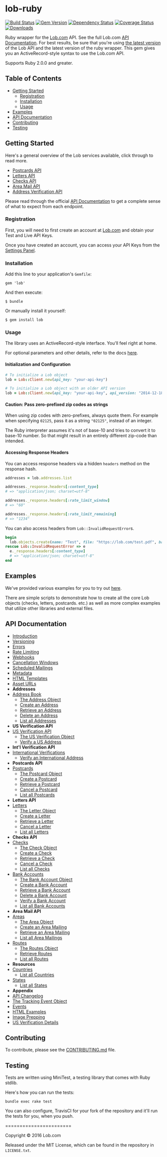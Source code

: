 # lob-ruby

[![Build Status](https://travis-ci.org/lob/lob-ruby.svg?branch=master)](https://travis-ci.org/lob/lob-ruby)
[![Gem Version](https://badge.fury.io/rb/lob.svg)](http://badge.fury.io/rb/lob)
[![Dependency Status](https://gemnasium.com/lob/lob-ruby.svg)](https://gemnasium.com/lob/lob-ruby)
[![Coverage Status](https://coveralls.io/repos/lob/lob-ruby/badge.svg?branch=master)](https://coveralls.io/r/lob/lob-ruby?branch=master)
[![Downloads](http://ruby-gem-downloads-badge.herokuapp.com/lob?color=green&type=total)](https://rubygems.org/gems/lob)

Ruby wrapper for the [Lob.com](http://lob.com) API. See the full Lob.com [API Documentation](https://lob.com/docs/ruby).  For best results, be sure that you're using [the latest version](https://lob.com/docs/ruby#version) of the Lob API and the latest version of the ruby wrapper. This gem gives you an ActiveRecord-style syntax to use the Lob.com API.

Supports Ruby 2.0.0 and greater.

## Table of Contents

- [Getting Started](#getting-started)
  - [Registration](#registration)
  - [Installation](#installation)
  - [Usage](#usage)
- [Examples](#examples)
- [API Documentation](#api-documentation)
- [Contributing](#contributing)
- [Testing](#testing)

## Getting Started

Here's a general overview of the Lob services available, click through to read more.

- [Postcards API](https://lob.com/services/postcards)
- [Letters API](https://lob.com/services/letters)
- [Checks API](https://lob.com/services/checks)
- [Area Mail API](https://lob.com/services/area)
- [Address Verification API](https://lob.com/services/verifications)

Please read through the official [API Documentation](#api-documentation) to get a complete sense of what to expect from each endpoint.

### Registration

First, you will need to first create an account at [Lob.com](https://dashboard.lob.com/#/register) and obtain your Test and Live API Keys.

Once you have created an account, you can access your API Keys from the [Settings Panel](https://dashboard.lob.com/#/settings).

### Installation

Add this line to your application's `Gemfile`:

    gem 'lob'

And then execute:

    $ bundle

Or manually install it yourself:

    $ gem install lob

### Usage

The library uses an ActiveRecord-style interface. You'll feel right at home.

For optional parameters and other details, refer to the docs [here](https://lob.com/docs/ruby).

#### Initialization and Configuration

```ruby
# To initialize a Lob object
lob = Lob::Client.new(api_key: "your-api-key")

# To initialize a Lob object with an older API version
lob = Lob::Client.new(api_key: "your-api-key", api_version: "2014-12-18")
```

#### Caution: Pass zero-prefixed zip codes as strings

When using zip codes with zero-prefixes, always quote them. For example when specifying `02125`, pass it as a string `"02125"`, instead of an integer.

The Ruby interpreter assumes it's not of base-10 and tries to convert it to base-10 number. So that might result in an entirely different zip-code than intended.

#### Accessing Response Headers

You can access response headers via a hidden `headers` method on the response hash.

```ruby
addresses = lob.addresses.list

addresses._response.headers[:content_type]
# => "application/json; charset=utf-8"

addresses._response.headers[:rate_limit_window]
# => "60"

addresses._response.headers[:rate_limit_remaining]
# => "1234"
```

You can also access headers from `Lob::InvalidRequestError`s.

```ruby
begin
  lob.objects.create(name: "Test", file: "https://lob.com/test.pdf", bad_param: "bad_value")
rescue Lob::InvalidRequestError => e
  e._response.headers[:content_type]
  # => "application/json; charset=utf-8"
end
```

## Examples

We've provided various examples for you to try out [here](https://github.com/lob/lob-ruby/tree/master/examples).

There are simple scripts to demonstrate how to create all the core Lob objects (checks, letters, postcards. etc.) as well as more complex examples that utilize other libraries and external files.

## API Documentation

- [Introduction](https://lob.com/docs/ruby#introduction)
- [Versioning](https://lob.com/docs/ruby#version)
- [Errors](https://lob.com/docs/ruby#errors)
- [Rate Limiting](https://lob.com/docs/ruby#rate-limits)
- [Webhooks](https://lob.com/docs/ruby#webhooks)
- [Cancellation Windows](https://lob.com/docs/ruby#cancellation)
- [Scheduled Mailings](https://lob.com/docs/ruby#scheduled)
- [Metadata](https://lob.com/docs/ruby#metadata)
- [HTML Templates](https://lob.com/docs/ruby#templates)
- [Asset URLs](https://lob.com/docs/ruby#urls)
- **Addresses**
- [Address Book](https://lob.com/docs/ruby#addresses)
  - [The Address Object](https://lob.com/docs/ruby#addresses_object)
  - [Create an Address](https://lob.com/docs/ruby#addresses_create)
  - [Retrieve an Address](https://lob.com/docs/ruby#addresses_retrieve)
  - [Delete an Address](https://lob.com/docs/ruby#addresses_delete)
  - [List all Addresses](https://lob.com/docs/ruby#addresses_list)
- **US Verification API**
- [US Verification API](https://lob.com/docs/ruby#us_verifications)
  - [The US Verification Object](https://lob.com/docs/ruby#us_verifications_object)
  - [Verify a US Address](https://lob.com/docs/ruby#us_verifications_create)
- **Int'l Verification API**
- [International Verifications](https://lob.com/docs/ruby#intl_verifications)
  - [Verify an International Address](https://lob.com/docs/ruby#intl_verifications_create)
- **Postcards API**
- [Postcards](https://lob.com/docs/ruby#postcards)
  - [The Postcard Object](https://lob.com/docs/ruby#postcards_object)
  - [Create a Postcard](https://lob.com/docs/ruby#postcards_create)
  - [Retrieve a Postcard](https://lob.com/docs/ruby#postcards_retrieve)
  - [Cancel a Postcard](https://lob.com/docs/ruby#postcards_delete)
  - [List all Postcards](https://lob.com/docs/ruby#postcards_list)
- **Letters API**
- [Letters](https://lob.com/docs/ruby#letters)
  - [The Letter Object](https://lob.com/docs/ruby#letters_object)
  - [Create a Letter](https://lob.com/docs/ruby#letters_create)
  - [Retrieve a Letter](https://lob.com/docs/ruby#letters_retrieve)
  - [Cancel a Letter](https://lob.com/docs/ruby#letters_delete)
  - [List all Letters](https://lob.com/docs/ruby#letters_list)
- **Checks API**
- [Checks](https://lob.com/docs/ruby#checks)
  - [The Check Object](https://lob.com/docs/ruby#checks_object)
  - [Create a Check](https://lob.com/docs/ruby#checks_create)
  - [Retrieve a Check](https://lob.com/docs/ruby#checks_retrieve)
  - [Cancel a Check](https://lob.com/docs/ruby#checks_delete)
  - [List all Checks](https://lob.com/docs/ruby#checks_list)
- [Bank Accounts](https://lob.com/docs/ruby#bank-accounts)
  - [The Bank Account Object](https://lob.com/docs/ruby#bankaccounts_object)
  - [Create a Bank Account](https://lob.com/docs/ruby#bankaccounts_create)
  - [Retrieve a Bank Account](https://lob.com/docs/ruby#bankaccounts_retrieve)
  - [Delete a Bank Account](https://lob.com/docs/ruby#bankaccounts_delete)
  - [Verify a Bank Account](https://lob.com/docs/ruby#bankaccounts_verify)
  - [List all Bank Accounts](https://lob.com/docs/ruby#bankaccounts_list)
- **Area Mail API**
- [Areas](https://lob.com/docs/ruby#areas)
  - [The Area Object](https://lob.com/docs/ruby#areas_object)
  - [Create an Area Mailing](https://lob.com/docs/ruby#areas_create)
  - [Retrieve an Area Mailing](https://lob.com/docs/ruby#areas_retrieve)
  - [List all Area Mailings](https://lob.com/docs/ruby#areas_list)
- [Routes](https://lob.com/docs/ruby#routes)
  - [The Routes Object](https://lob.com/docs/ruby#routes_object)
  - [Retrieve Routes](https://lob.com/docs/ruby#routes_retrieve)
  - [List all Routes](https://lob.com/docs/ruby#routes_list)
- **Resources**
- [Countries](https://lob.com/docs/ruby#countries)
  - [List all Countries](https://lob.com/docs/ruby#countries_list)
- [States](https://lob.com/docs/ruby#states)
  - [List all States](https://lob.com/docs/ruby#states_list)
- **Appendix**
- [API Changelog](https://lob.com/docs/ruby#changelog)
- [The Tracking Event Object](https://lob.com/docs/ruby#tracking_event_object)
- [Events](https://lob.com/docs/ruby#events)
- [HTML Examples](https://lob.com/docs/ruby#html-examples)
- [Image Prepping](https://lob.com/docs/ruby#prepping)
- [US Verification Details](https://lob.com/docs/ruby#us_verification_details)

## Contributing

To contribute, please see the [CONTRIBUTING.md](CONTRIBUTING.md) file.

## Testing

Tests are written using MiniTest, a testing library that comes with Ruby stdlib.

Here's how you can run the tests:

    bundle exec rake test

You can also configure, TravisCI for your fork of the repository and it'll run the tests for you, when you push.

=======================

Copyright &copy; 2016 Lob.com

Released under the MIT License, which can be found in the repository in `LICENSE.txt`.

